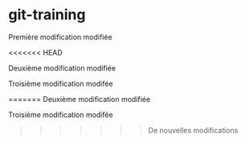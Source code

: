 # git-training

Première modification modifiée

<<<<<<< HEAD

Deuxième modification modifiée


Troisième modification modifée

=======
Deuxième modification modifiée

Troisième modification modifée
>>>>>>> De nouvelles modifications
